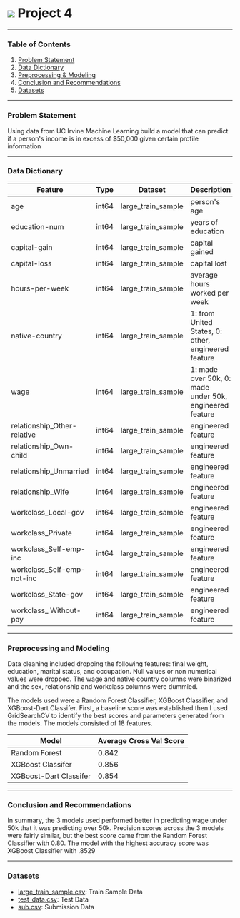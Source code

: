 # ![](https://ga-dash.s3.amazonaws.com/production/assets/logo-9f88ae6c9c3871690e33280fcf557f33.png)  Project 4

---

### Table of Contents

1. [Problem Statement](#Problem-Statement)
2. [Data Dictionary](#Data-Dictionary)
3. [Preprocessing & Modeling](#Preprocessing-and-Modeling)
4. [Conclusion and Recommendations](#Conclusion-and-Recommendations)
5. [Datasets](#Datasets)

---

### Problem Statement

Using data from UC Irvine Machine Learning build a model that can predict if a person's income is in excess of $50,000 given certain profile information

---

### Data Dictionary

|Feature                     |Type    |Dataset             |Description              |
|---                         |---     |---                 |---                      |
|age                         |int64   |large_train_sample  |person's age             |
|education-num               |int64   |large_train_sample  |years of education       |
|capital-gain                |int64   |large_train_sample  |capital gained                      |
|capital-loss                |int64   |large_train_sample  |capital lost                        |
|hours-per-week              |int64   |large_train_sample  |average hours worked per week       |
|native-country              |int64   |large_train_sample  |1: from United States, 0: other, engineered feature           |
|wage                        |int64   |large_train_sample  |1: made over 50k, 0: made under 50k, engineered feature       |
|relationship_Other-relative |int64   |large_train_sample  |engineered feature       |
|relationship_Own-child      |int64   |large_train_sample  |engineered feature       |
|relationship_Unmarried      |int64   |large_train_sample  |engineered feature       |
|relationship_Wife           |int64   |large_train_sample  |engineered feature       |
|workclass_Local-gov         |int64   |large_train_sample  |engineered feature       |
|workclass_Private           |int64   |large_train_sample  |engineered feature       |
|workclass_Self-emp-inc      |int64   |large_train_sample  |engineered feature       |
|workclass_Self-emp-not-inc  |int64   |large_train_sample  |engineered feature       |
|workclass_State-gov         |int64   |large_train_sample  |engineered feature       |
|workclass_ Without-pay      |int64   |large_train_sample  |engineered feature       |

---

### Preprocessing and Modeling

Data cleaning included dropping the following features: final weight, education, marital status, and occupation. Null values or non numerical values were dropped. The wage and native country columns were binarized and the sex, relationship and workclass columns were dummied.

The models used were a Random Forest Classifier, XGBoost Classifier, and XGBoost-Dart Classifer. First, a baseline score was established then I used GridSearchCV to identify the best scores and parameters generated from the models. The models consisted of 18 features.

|Model                       |Average Cross Val Score    |
|---                         |---                        |
|Random Forest               |0.842                      |
|XGBoost Classifer           |0.856                      |
|XGBoost-Dart Classifer      |0.854                      |                    

---

### Conclusion and Recommendations

In summary, the 3 models used performed better in predicting wage under 50k that it was predicting over 50k. Precision scores across the 3 models were fairly similar, but the best score came from the Random Forest Classifier with 0.80. The model with the highest accuracy score was XGBoost Classifier with .8529

---

### Datasets

* [large_train_sample.csv]('data/large_train_sample.csv'): Train Sample Data
* [test_data.csv]('data/test_data.csv'): Test Data
* [sub.csv]('../data/sub.csv'): Submission Data
